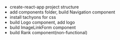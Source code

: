 - create-react-app project structure
- add components folder, build Navigation component
- install tachyons for css 
- build Logo component, add logo
- build ImageLinkForm component 
- build Rank component(non-functional)